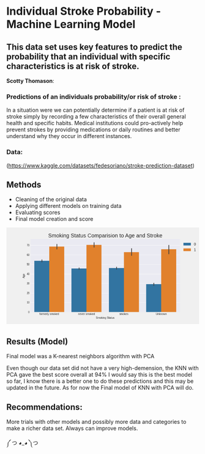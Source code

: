 # Individual Stroke Probability - Machine Learning Model
## This data set uses key features to predict the probability that an individual with specific characteristics is at risk of stroke.

**Scotty Thomason**: 

### Predictions of an individuals probability/or risk of stroke :

In a situation were we can potentially determine if a patient is at risk of stroke simply by recording a few characteristics of their overall general health and specific habits. Medical institutions could pro-actively help prevent strokes by providing medications or daily routines and better understand why they occur in different instances.


### Data:
(https://www.kaggle.com/datasets/fedesoriano/stroke-prediction-dataset)


## Methods
- Cleaning of the original data
- Applying different models on training data
- Evaluating scores
- Final model creation and score

![http://url/to/img.png](https://github.com/spockthompson/Individual-Stroke-Probability---Machine-Learning-Model/blob/main/bar_plot.png)

## Results (Model)

Final model was a K-nearest neighbors algorithm with PCA


Even though our data set did not have a very high-demension, the KNN with PCA gave the best score overall at 94%
I would say this is the best model so far, I know there is a better one to do these predictions and this may be updated in the future. As for now the Final model of KNN with PCA will do.



## Recommendations:

More trials with other models and possibly more data and categories to make a richer data set.
Always can improve models.

༼ つ ◕_◕ ༽つ
